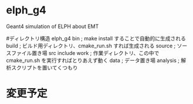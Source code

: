 # elph_g4
Geant4 simulation of ELPH about EMT

#ディレクトリ構造
elph_g4
    bin    ; make install することで自動的に生成される
    build  ; ビルド用ディレクトリ、cmake_run.sh すれば生成される
    source ; ソースファイル置き場
           src
           include
    work   ; 作業ディレクトリ、この中で cmake_run.sh を実行すればとりあえず動く
           data     ; データ置き場
           analysis ; 解析スクリプトを置いてくつもり
           
# 変更予定
